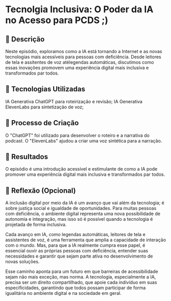 # Tecnolgia Inclusiva: O Poder da IA no Acesso para PCDS  ;)

## 📒 Descrição
Neste episódio, exploramos como a IA está tornando a Internet e as novas tecnologias mais acessíveis para pessoas com deficiência. Desde leitores de tela e assitentes de voz atélegendas automáticas, discutimos como essas inovações promovem uma experiência digital mais inclusiva e transformados par todos.

## 🤖 Tecnologias Utilizadas
IA Generativa ChatGPT para roteirização e revisão;
IA Generativa ElevenLabs para sintetização de voz;

## 🧐 Processo de Criação
O "ChatGPT" foi utilizado para desenvolver o roteiro e a narrativa do podcast. O "ElevenLabs" ajudou a criar uma voz sintética para a narração.

## 🚀 Resultados
O episódio é uma introdução acessível e estimulante de como a IA pode promover uma experiência digital mais inclusiva e transformados par todos.

## 💭 Reflexão (Opcional)
A inclusão digital por meio da IA é um avanço que vai além da tecnologia; é sobre justiça social e igualdade de oportunidades. Para muitas pessoas com deficiência, o ambiente digital representa uma nova possibilidade de autonomia e integração, mas isso só é possível quando a tecnologia é projetada de forma inclusiva.

Cada avanço em IA, como legendas automáticas, leitores de tela e assistentes de voz, é uma ferramenta que amplia a capacidade de interação com o mundo. Mas, para que a IA realmente cumpra esse papel, é essencial ouvir as próprias pessoas com deficiência, entender suas necessidades e garantir que sejam parte ativa no desenvolvimento de novas soluções.

Esse caminho aponta para um futuro em que barreiras de acessibilidade sejam não mais exceção, mas norma. A tecnologia, especialmente a IA, precisa ser um direito compartilhado, que apoie cada indivíduo em suas especificidades, garantindo que todos possam participar de forma igualitária no ambiente digital e na sociedade em geral.


